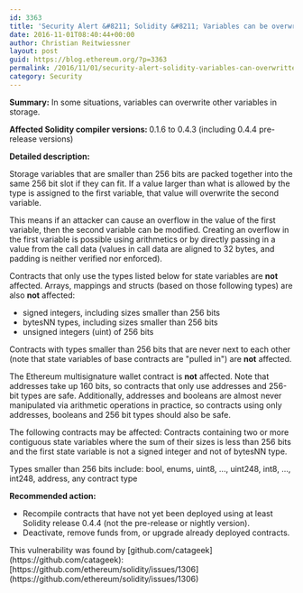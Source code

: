 ```yaml
---
id: 3363
title: 'Security Alert &#8211; Solidity &#8211; Variables can be overwritten in storage'
date: 2016-11-01T08:40:44+00:00
author: Christian Reitwiessner
layout: post
guid: https://blog.ethereum.org/?p=3363
permalink: /2016/11/01/security-alert-solidity-variables-can-overwritten-storage/
category: Security
---
```

<strong>Summary:</strong> In some situations, variables can overwrite other variables in storage.

<strong>Affected Solidity compiler versions: </strong>0.1.6 to 0.4.3 (including 0.4.4 pre-release versions)

<strong>Detailed description:</strong>

Storage variables that are smaller than 256 bits are packed together into the same 256 bit slot if they can fit. If a value larger than what is allowed by the type is assigned to the first variable, that value will overwrite the second variable.

This means if an attacker can cause an overflow in the value of the first variable, then the second variable can be modified. Creating an overflow in the first variable is possible using arithmetics or by directly passing in a value from the call data (values in call data are aligned to 32 bytes, and padding is neither verified nor enforced).

Contracts that only use the types listed below for state variables are <strong>not</strong> affected. Arrays, mappings and structs (based on those following types) are also <strong>not</strong> affected:

- signed integers, including sizes smaller than 256 bits
- bytesNN types, including sizes smaller than 256 bits
- unsigned integers (uint) of 256 bits

Contracts with types smaller than 256 bits that are never next to each other (note that state variables of base contracts are "pulled in") are <strong>not</strong> affected.

The Ethereum multisignature wallet contract is <strong>not</strong> affected.
Note that addresses take up 160 bits, so contracts that only use addresses and 256-bit types are safe. Additionally, addresses and booleans are almost never manipulated via arithmetic operations in practice, so contracts using only addresses, booleans and 256 bit types should also be safe.

The following contracts may be affected:
Contracts containing two or more contiguous state variables where the sum of their sizes is less than 256 bits and the first state variable is not a signed integer and not of bytesNN type.

Types smaller than 256 bits include:
bool, enums, uint8, ..., uint248, int8, ..., int248, address, any contract type

<strong>Recommended action:</strong>
<ul>
 	<li>Recompile contracts that have not yet been deployed using at least Solidity release 0.4.4 (not the pre-release or nightly version).</li>
 	<li>Deactivate, remove funds from, or upgrade already deployed contracts.</li>
</ul>
This vulnerability was found by [github.com/catageek](https://github.com/catageek): [https://github.com/ethereum/solidity/issues/1306](https://github.com/ethereum/solidity/issues/1306)